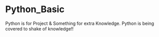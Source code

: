 # Python_Basic
Python is for Project &amp; Something for extra Knowledge. Python is being covered to shake of knowledge!!
